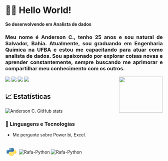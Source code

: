 # 👨‍💻 Hello World!
  **Se desenvolvendo em Analista de dados**
<h3 align="justify">
  Meu nome é Anderson C., tenho 25 anos e sou natural de Salvador, Bahia. 
  Atualmente, sou graduando em Engenharia Química na UFBA e estou me capacitando para atuar como analista de dados. 
  Sou apaixonado por explorar coisas novas e aprender constantemente, sempre buscando me aprimorar e compartilhar meu conhecimento com os outros.
</h3>

<img align = "right" width="140" height="115" src = "https://i.gifer.com/fy8R.gif"></a> 
<div>
  <a href="https://www.instagram.com/resolvendo_problemasn/profilecard/?igsh=dm53dHRhZm82bXlj" target="_blank"><img src="https://img.shields.io/badge/-Instagram-%23E4405F?style=for-the-badge&logo=instagram&logoColor=white" target="_blank"></a> 
  <a href = "mailto:resolvendoproblemans@gmail.com"><img src="https://img.shields.io/badge/-Gmail-%23333?style=for-the-badge&logo=gmail&logoColor=white" target="_blank"></a>
  <a href="https://www.linkedin.com/in/andersoncerqueirass" target="_blank"><img src="https://img.shields.io/badge/-LinkedIn-%230077B5?style=for-the-badge&logo=linkedin&logoColor=white" target="_blank"></a> 
  <a href="https://sites.google.com/view/anderson-cerqueira/p%C3%A1gina-inicial" target="_blank"><img src= "https://img.shields.io/badge/website-000000?style=for-the-badge&logo=About.me&logoColor=white" target="_blank"></a> 

  </div>



## 📈 Estatísticas
![Anderson C. GitHub stats](https://github-readme-stats.vercel.app/api?username=resolvendoproblemasn&show_icons=true&theme=tokyonight)

  ### 🚀 Linguagens e Tecnologias 
  -  Me pergunte sobre Power bi, Excel.
<div> 
  <div style="display: inline_block"><br>
  <img align="center" alt="Rafa-Python" height="30" width="40" src="https://raw.githubusercontent.com/devicons/devicon/master/icons/python/python-original.svg">   
  <img align="center" alt="Rafa-Python" height="30" width="40" src="https://cdn.jsdelivr.net/gh/devicons/devicon@latest/icons/rstudio/rstudio-original.svg" />
  <img align="center" alt="Rafa-Python" height="30" width="40" src="https://cdn.jsdelivr.net/gh/devicons/devicon@latest/icons/azuresqldatabase/azuresqldatabase-original.svg"/>

</div>

